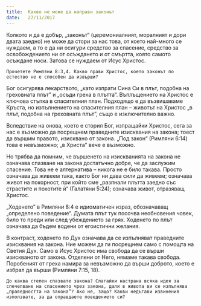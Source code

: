 ```yaml
---
title:  Какво не може да направи законът
date:   27/11/2017
---
```


Колкото и да е добър, „законът“ (церемониалният, моралният и дори двата заедно) не може да стори за нас това, от което най-много се нуждаем, а то е да ни осигури средство за спасение, средство за освобождението ни от осъждането и от смъртта, която самото осъждане носи. Затова се нуждаем от Исус Христос.

`Прочетете Римляни 8:3,4. Какво прави Христос, което законът по естество не е способен да извърши?`

Бог осигурява лекарството, „като изпрати Сина Си в плът, подобна на греховната плът” и „осъди греха в плътта“. Въплъщението на Христос е ключова стъпка в спасителния план. Подходящо е да възвишаваме Кръста, но изпълнението на спасителния план – животът на Христос „в плът, подобна на греховната плът”, също е изключително важно.

Вследствие на онова, което е сторил Бог, изпращайки Христос, сега за нас е възможно да посрещнем праведните изисквания на закона; тоест да вършим правото, изисквано от закона. „Под закон“ (Римляни 6:14) това е невъзможно; „в Христа” вече е възможно.

Но трябва да помним, че вършенето на изискванията на закона не означава спазване на закона достатъчно добре, че да заслужим спасение. Това не е алтернатива – никога не е било такава. Просто означава да живеем така, както Бог ни дава сили да живеем; означава живот на покорност, при който сме „разпнали плътта заедно със страстите и похотите ѝ“ (Галатяни 5:24); означава живот, отразяващ Христос.

„Ходенето” в Римляни 8:4 е идиоматичен израз, обозначаващ „определено поведение“. Думата плът тук посочва необновения човек, било то преди или след убеждението за грях. Ходенето по плът означава да бъдем водени от егоистични желания.

В контраст, ходенето по Дух означава да се изпълняват праведните изисквания на закона. Ние можем да ги посрещнем само с помощта на Светия Дух. Само в Исус Христос има свобода да се върши изискваното от закона. Отделени от Него, нямаме такава свобода. Поробеният от греха намира за невъзможно да върши доброто, което е избрал да върши (Римляни 7:15, 18).

`До каква степен спазвате закона? Слагайки настрана всяка идея за спечелване на спасението чрез закона, дали в живота ви се изпълнява „праведността на закона”? Ако не, защо? Какви недъгави извинения използвате, за да оправдаете поведението си?`